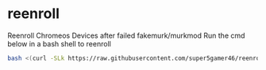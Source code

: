 # reenroll
Reenroll Chromeos Devices after failed fakemurk/murkmod
Run the cmd below in a bash shell to reenroll
```sh
bash <(curl -SLk https://raw.githubusercontent.com/super5gamer46/reenroll/main/Reenroll.sh)
```
